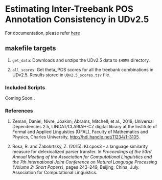 <h1>Estimating Inter-Treebank POS Annotation Consistency in UDv2.5</h1>

For documentation, please refer [here](docs/)

<h2>makefile targets</h2>

1. `get_data`: Downloads and unzips the UDv2.5 data to `$HOME` directory.

2. `all_scores`: Get theta_POS scores for all the treebank combinations in UDv2.5. Results stored
in `UDv2.5_scores.tsv` file.

<h3>Included Scripts</h3>

Coming Soon.. 

<h3>References</h3>

1. Zeman, Daniel; Nivre, Joakim; Abrams, Mitchell; et al., 2019, 
  Universal Dependencies 2.5, LINDAT/CLARIAH-CZ digital library at the Institute of Formal and Applied Linguistics (ÚFAL), Faculty of Mathematics and Physics, Charles University, 
  http://hdl.handle.net/11234/1-3105.

2. Rosa, R. and Žabokrtský, Z. (2015). KLcpos3 - a language
similarity measure for delexicalized parser transfer. In
<i>Proceedings of the 53rd Annual Meeting of the Association
for Computational Linguistics and the 7th International Joint 
Conference on Natural Language Processing (Volume 2: Short Papers)</i>, 
pages 243–249, Beijing, China, July. Association for Computational Linguistics.
